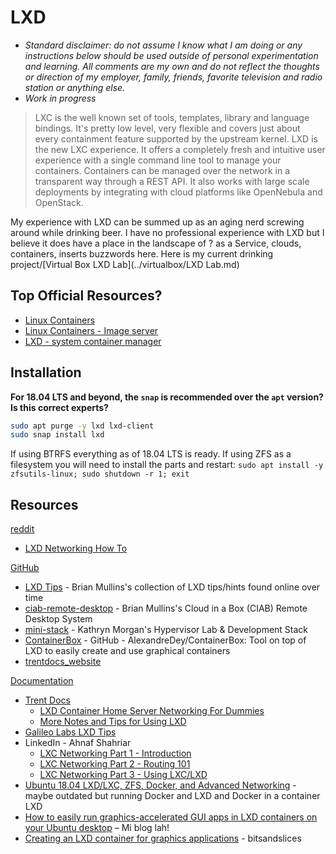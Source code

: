 # LXD

-  *Standard disclaimer: do not assume I know what I am doing or any instructions below should be used outside of personal experimentation and learning. All comments are my own and do not reflect the thoughts or direction of my employer, family, friends, favorite television and radio station or anything else.*
-  *Work in progress*

>LXC is the well known set of tools, templates, library and language bindings. It's pretty low level, very flexible and covers just about every containment feature supported by the upstream kernel.
>LXD is the new LXC experience. It offers a completely fresh and intuitive user experience with a single command line tool to manage your containers. Containers can be managed over the network in a transparent way through a REST API. It also works with large scale deployments by integrating with cloud platforms like OpenNebula and OpenStack.

My experience with LXD can be summed up as an aging nerd screwing around while drinking beer. I have no professional experience with LXD but I believe it does have a place in the landscape of ? as a Service, clouds, containers, inserts buzzwords here.
Here is my current drinking project/[Virtual Box LXD Lab](../virtualbox/LXD Lab.md)

## Top Official Resources?

-  [Linux Containers](https://linuxcontainers.org/)
-  [Linux Containers - Image server](https://us.images.linuxcontainers.org/)
-  [LXD - system container manager](https://lxd.readthedocs.io/en/latest/)

## Installation

**For 18.04 LTS and beyond, the `snap` is recommended over the `apt` version? Is this correct experts?**

```Bash
sudo apt purge -y lxd lxd-client
sudo snap install lxd
```

If using BTRFS everything as of 18.04 LTS is ready. If using ZFS as a filesystem you will need to install the parts and restart: `sudo apt install -y zfsutils-linux; sudo shutdown -r 1; exit`

## Resources

[reddit](https://www.reddit.com/r/LXD/)

-  [LXD Networking How To](https://www.reddit.com/r/LXD/comments/7zixx5/lxd_networking_how_tos/)

[GitHub](https://github.com/)

-  [LXD Tips](https://github.com/bmullan/Collection-of-LXD-Usage-Tips) - Brian Mullins's collection of LXD tips/hints found online over time
-  [ciab-remote-desktop](https://github.com/bmullan/ciab-remote-desktop) - Brian Mullins's Cloud in a Box (CIAB) Remote Desktop System
-  [mini-stack](https://github.com/containercraft/mini-stack) - Kathryn Morgan's Hypervisor Lab & Development Stack
-  [ContainerBox](https://github.com/AlexandreDey/ContainerBox/) - GitHub - AlexandreDey/ContainerBox: Tool on top of LXD to easily create and use graphical containers
-  [trentdocs_website](https://github.com/TrentSPalmer/trentdocs_website)

[Documentation]()
-  [Trent Docs](https://docs.trentsonlinedocs.xyz)
   -  [LXD Container Home Server Networking For Dummies](https://docs.trentsonlinedocs.xyz/lxd_container_home_server_networking_for_dummies/)
   -  [More Notes and Tips for Using LXD](https://docs.trentsonlinedocs.xyz/lxd_container_foo/)
-  [Galileo Labs LXD Tips](http://wiki.csgalileo.org/tips:lxd)
-  LinkedIn - Ahnaf Shahriar
   -  [LXC Networking Part 1 - Introduction](https://www.linkedin.com/pulse/lxc-networkingintroduction-part-1-ahnaf-shahriar/)
   -  [LXC Networking Part 2 - Routing 101](https://www.linkedin.com/pulse/lxc-networkingrouting-101-ahnaf-shahriar/)
   -  [LXC Networking Part 3 - Using LXC/LXD](https://www.linkedin.com/pulse/lxc-networkingusing-lxclxdpart-3-ahnaf-shahriar/)
-  [Ubuntu 18.04 LXD/LXC, ZFS, Docker, and Advanced Networking](https://homelab.city/ubuntu-18-04-lxd-zfs-docker-and-networking/) - maybe outdated but running Docker and LXD and Docker in a container LXD
-  [How to easily run graphics-accelerated GUI apps in LXD containers on your Ubuntu desktop](https://blog.simos.info/how-to-easily-run-graphics-accelerated-gui-apps-in-lxd-containers-on-your-ubuntu-desktop/) – Mi blog lah!
-  [Creating an LXD container for graphics applications](https://bitsandslices.wordpress.com/2015/12/08/creating-an-lxd-container-for-graphics-applications/) - bitsandslices
